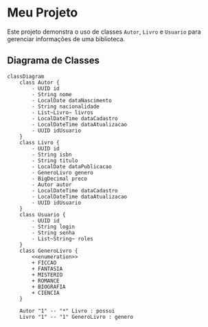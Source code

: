 # Meu Projeto

Este projeto demonstra o uso de classes `Autor`, `Livro` e `Usuario` para gerenciar informações de uma biblioteca.

## Diagrama de Classes

```mermaid
classDiagram
    class Autor {
        - UUID id
        - String nome
        - LocalDate dataNascimento
        - String nacionalidade
        - List~Livro~ livros
        - LocalDateTime dataCadastro
        - LocalDateTime dataAtualizacao
        - UUID idUsuario
    }
    class Livro {
        - UUID id
        - String isbn
        - String titulo
        - LocalDate dataPublicacao
        - GeneroLivro genero
        - BigDecimal preco
        - Autor autor
        - LocalDateTime dataCadastro
        - LocalDateTime dataAtualizacao
        - UUID idUsuario
    }
    class Usuario {
        - UUID id
        - String login
        - String senha
        - List~String~ roles
    }
    class GeneroLivro {
        <<enumeration>>
        + FICCAO
        + FANTASIA
        + MISTERIO
        + ROMANCE
        + BIOGRAFIA
        + CIENCIA
    }

    Autor "1" -- "*" Livro : possui
    Livro "1" -- "1" GeneroLivro : genero
```
